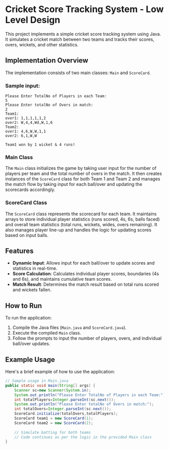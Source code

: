 # Cricket Score Tracking System - Low Level Design

This project implements a simple cricket score tracking system using Java. It simulates a cricket match between two teams and tracks their scores, overs, wickets, and other statistics.

## Implementation Overview

The implementation consists of two main classes: `Main` and `ScoreCard`.

### Sample input:

```
Please Enter TotalNo of Players in each Team:
5
Please Enter totalNo of Overs in match:
2
Team1: 
over1: 1,1,1,1,1,2
over2: W,4,4,Wd,W,1,6
Team2: 
over1: 4,6,W,W,1,1
over2: 6,1,W,W

Team1 won by 1 wicket & 4 runs!
```

### Main Class

The `Main` class initializes the game by taking user input for the number of players per team and the total number of overs in the match. It then creates instances of the `ScoreCard` class for both Team 1 and Team 2 and manages the match flow by taking input for each ball/over and updating the scorecards accordingly.

### ScoreCard Class

The `ScoreCard` class represents the scorecard for each team. It maintains arrays to store individual player statistics (runs scored, 4s, 6s, balls faced) and overall team statistics (total runs, wickets, wides, overs remaining). It also manages player line-up and handles the logic for updating scores based on input balls.

## Features

- **Dynamic Input**: Allows input for each ball/over to update scores and statistics in real-time.
- **Score Calculation**: Calculates individual player scores, boundaries (4s and 6s), and maintains cumulative team scores.
- **Match Result**: Determines the match result based on total runs scored and wickets fallen.

## How to Run

To run the application:
1. Compile the Java files (`Main.java` and `ScoreCard.java`).
2. Execute the compiled `Main` class.
3. Follow the prompts to input the number of players, overs, and individual ball/over updates.

## Example Usage

Here's a brief example of how to use the application:

```java
// Sample usage in Main.java
public static void main(String[] args) {
    Scanner sc=new Scanner(System.in);
    System.out.println("Please Enter TotalNo of Players in each Team:");
    int totalPlayers=Integer.parseInt(sc.next());
    System.out.println("Please Enter totalNo of Overs in match:");
    int totalOvers=Integer.parseInt(sc.next());
    ScoreCard.initialize(totalOvers,totalPlayers);
    ScoreCard team1 = new ScoreCard(1);
    ScoreCard team2 = new ScoreCard(2);
    
    // Simulate batting for both teams
    // Code continues as per the logic in the provided Main class
}
